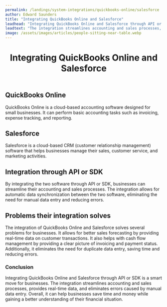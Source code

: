 ```yaml
---
permalink: /landings/system-integrations/quickbooks-online/salesforce
author: Edward Saunders
title: "Integrating QuickBooks Online and Salesforce"
leadhead: "Integrating QuickBooks Online and Salesforce through API or SDK is a smart move for businesses"
leadtext: "The integration streamlines accounting and sales processes, provides real-time data, and eliminates errors caused by manual data entry. Overall, it can help businesses save time and money while gaining a better understanding of their financial situation."
image: /assets/images/articles/people-sitting-near-table.webp
---
```

<div class="arttext">	<header>
		<h1>Integrating QuickBooks Online and Salesforce</h1>
	</header>
	<main>
		<section>
			<h2>QuickBooks Online</h2>
			<p>QuickBooks Online is a cloud-based accounting software designed for small businesses. It can perform basic accounting tasks such as invoicing, expense tracking, and reporting.</p>
		</section>
		<section>
			<h2>Salesforce</h2>
			<p>Salesforce is a cloud-based CRM (customer relationship management) software that helps businesses manage their sales, customer service, and marketing activities.</p>
		</section>
		<section>
			<h2>Integration through API or SDK</h2>
			<p>By integrating the two software through API or SDK, businesses can streamline their accounting and sales processes. The integration allows for automatic data synchronization between the two software, eliminating the need for manual data entry and reducing errors.</p>
		</section>
		<section>
			<h2>Problems their integration solves</h2>
			<p>The integration of QuickBooks Online and Salesforce solves several problems for businesses. It allows for better sales forecasting by providing real-time data on customer transactions. It also helps with cash flow management by providing a clear picture of invoicing and payment status. Additionally, it eliminates the need for duplicate data entry, saving time and reducing errors.</p>
		</section>
	</main>
	<footer>
		<h3>Conclusion</h3>
		<p>Integrating QuickBooks Online and Salesforce through API or SDK is a smart move for businesses. The integration streamlines accounting and sales processes, provides real-time data, and eliminates errors caused by manual data entry. Overall, it can help businesses save time and money while gaining a better understanding of their financial situation.</p>
	</footer>
</div>